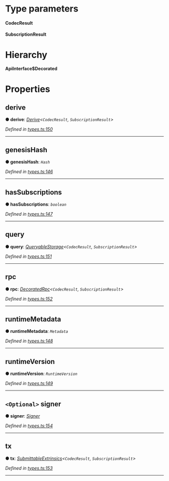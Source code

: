 

# Type parameters
#### CodecResult 
#### SubscriptionResult 
# Hierarchy

**ApiInterface$Decorated**

# Properties

<a id="derive"></a>

##  derive

**● derive**: *[Derive](_types_.derive.md)<`CodecResult`, `SubscriptionResult`>*

*Defined in [types.ts:150](https://github.com/polkadot-js/api/blob/2839954/packages/api/src/types.ts#L150)*

___
<a id="genesishash"></a>

##  genesisHash

**● genesisHash**: *`Hash`*

*Defined in [types.ts:146](https://github.com/polkadot-js/api/blob/2839954/packages/api/src/types.ts#L146)*

___
<a id="hassubscriptions"></a>

##  hasSubscriptions

**● hasSubscriptions**: *`boolean`*

*Defined in [types.ts:147](https://github.com/polkadot-js/api/blob/2839954/packages/api/src/types.ts#L147)*

___
<a id="query"></a>

##  query

**● query**: *[QueryableStorage](_types_.queryablestorage.md)<`CodecResult`, `SubscriptionResult`>*

*Defined in [types.ts:151](https://github.com/polkadot-js/api/blob/2839954/packages/api/src/types.ts#L151)*

___
<a id="rpc"></a>

##  rpc

**● rpc**: *[DecoratedRpc](_types_.decoratedrpc.md)<`CodecResult`, `SubscriptionResult`>*

*Defined in [types.ts:152](https://github.com/polkadot-js/api/blob/2839954/packages/api/src/types.ts#L152)*

___
<a id="runtimemetadata"></a>

##  runtimeMetadata

**● runtimeMetadata**: *`Metadata`*

*Defined in [types.ts:148](https://github.com/polkadot-js/api/blob/2839954/packages/api/src/types.ts#L148)*

___
<a id="runtimeversion"></a>

##  runtimeVersion

**● runtimeVersion**: *`RuntimeVersion`*

*Defined in [types.ts:149](https://github.com/polkadot-js/api/blob/2839954/packages/api/src/types.ts#L149)*

___
<a id="signer"></a>

## `<Optional>` signer

**● signer**: *[Signer](_types_.signer.md)*

*Defined in [types.ts:154](https://github.com/polkadot-js/api/blob/2839954/packages/api/src/types.ts#L154)*

___
<a id="tx"></a>

##  tx

**● tx**: *[SubmittableExtrinsics](_types_.submittableextrinsics.md)<`CodecResult`, `SubscriptionResult`>*

*Defined in [types.ts:153](https://github.com/polkadot-js/api/blob/2839954/packages/api/src/types.ts#L153)*

___

